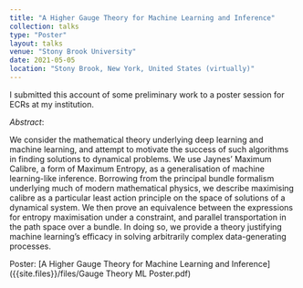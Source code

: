 ```yaml
---
title: "A Higher Gauge Theory for Machine Learning and Inference"
collection: talks
type: "Poster"
layout: talks
venue: "Stony Brook University"
date: 2021-05-05
location: "Stony Brook, New York, United States (virtually)"
---
```


I submitted this account of some preliminary work to a poster session for ECRs at my institution.

_Abstract_: 

We consider the mathematical theory underlying deep learning and machine learning, and attempt to motivate the success of such algorithms in finding solutions to 
dynamical problems. We use Jaynes’ Maximum Calibre, a form of Maximum Entropy, as a generalisation of machine learning-like inference. Borrowing from the principal bundle 
formalism underlying much of modern mathematical physics, we describe maximising calibre as a particular least action principle on the space of solutions of a dynamical system. 
We then prove an equivalence between the expressions for entropy maximisation under a constraint, and parallel transportation in the path space over a bundle. In doing so, 
we provide a theory justifying machine learning’s efficacy in solving arbitrarily complex data-generating processes.

Poster: [A Higher Gauge Theory for Machine Learning and Inference]({{site.files}}/files/Gauge Theory ML Poster.pdf)
